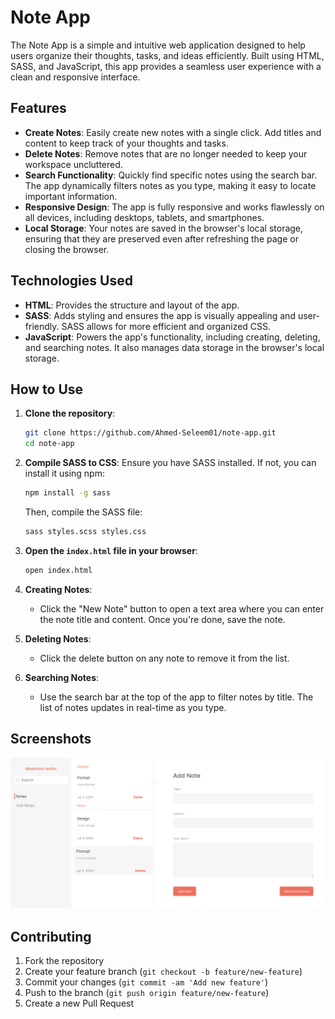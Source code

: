 # Note App

The Note App is a simple and intuitive web application designed to help users organize their thoughts, tasks, and ideas efficiently. Built using HTML, SASS, and JavaScript, this app provides a seamless user experience with a clean and responsive interface.

## Features

- **Create Notes**: Easily create new notes with a single click. Add titles and content to keep track of your thoughts and tasks.
- **Delete Notes**: Remove notes that are no longer needed to keep your workspace uncluttered.
- **Search Functionality**: Quickly find specific notes using the search bar. The app dynamically filters notes as you type, making it easy to locate important information.
- **Responsive Design**: The app is fully responsive and works flawlessly on all devices, including desktops, tablets, and smartphones.
- **Local Storage**: Your notes are saved in the browser's local storage, ensuring that they are preserved even after refreshing the page or closing the browser.

## Technologies Used

- **HTML**: Provides the structure and layout of the app.
- **SASS**: Adds styling and ensures the app is visually appealing and user-friendly. SASS allows for more efficient and organized CSS.
- **JavaScript**: Powers the app's functionality, including creating, deleting, and searching notes. It also manages data storage in the browser's local storage.

## How to Use

1. **Clone the repository**:
    ```bash
    git clone https://github.com/Ahmed-Seleem01/note-app.git
    cd note-app
    ```

2. **Compile SASS to CSS**:
    Ensure you have SASS installed. If not, you can install it using npm:
    ```bash
    npm install -g sass
    ```
    Then, compile the SASS file:
    ```bash
    sass styles.scss styles.css
    ```

3. **Open the `index.html` file in your browser**:
    ```bash
    open index.html
    ```

4. **Creating Notes**:
   - Click the "New Note" button to open a text area where you can enter the note title and content. Once you're done, save the note.

5. **Deleting Notes**:
   - Click the delete button on any note to remove it from the list.

6. **Searching Notes**:
   - Use the search bar at the top of the app to filter notes by title. The list of notes updates in real-time as you type.

## Screenshots

![Screenshot 1](note-app.png)

## Contributing

1. Fork the repository
2. Create your feature branch (`git checkout -b feature/new-feature`)
3. Commit your changes (`git commit -am 'Add new feature'`)
4. Push to the branch (`git push origin feature/new-feature`)
5. Create a new Pull Request
